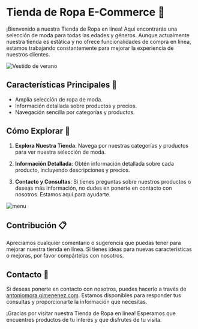 # Tienda de Ropa E-Commerce 🥼

¡Bienvenido a nuestra Tienda de Ropa en línea! Aquí encontrarás una selección de moda para todas las edades y géneros. Aunque actualmente nuestra tienda es estática y no ofrece funcionalidades de compra en línea, estamos trabajando constantemente para mejorar la experiencia de nuestros clientes.

![Vestido de verano](https://i.imgur.com/M4JsW3G.jpg)


## Características Principales 🛒

- Amplia selección de ropa de moda.
- Información detallada sobre productos y precios.
- Navegación sencilla por categorías y productos.

## Cómo Explorar 👟

1. **Explora Nuestra Tienda**: Navega por nuestras categorías y productos para ver nuestra selección de moda.

2. **Información Detallada**: Obtén información detallada sobre cada producto, incluyendo descripciones y precios.

3. **Contacto y Consultas**: Si tienes preguntas sobre nuestros productos o deseas más información, no dudes en ponerte en contacto con nosotros. Estamos aquí para ayudarte.

![menu](https://i.imgur.com/X7cYLdf.jpg)

## Contribución 📋

Apreciamos cualquier comentario o sugerencia que puedas tener para mejorar nuestra tienda en línea. Si tienes ideas para nuevas características o mejoras, por favor compártelas con nosotros.

## Contacto 📩

Si deseas ponerte en contacto con nosotros, puedes hacerlo a través de [antoniomora.gimenenez.com](mailto:antoniomora.gimenez.com). Estamos disponibles para responder tus consultas y proporcionarte la información que necesitas.

¡Gracias por visitar nuestra Tienda de Ropa en línea! Esperamos que encuentres productos de tu interés y que disfrutes de tu visita.


